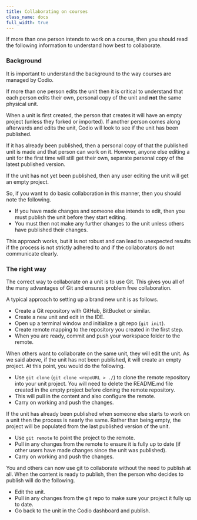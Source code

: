 ```yaml
---
title: Collaborating on courses
class_name: docs
full_width: true
---
```


If more than one person intends to work on a course, then you should read the following information to understand how best to collaborate.

### Background
It is important to understand the background to the way courses are managed by Codio. 

If more than one person edits the unit then it is critical to understand that each person edits their own, personal copy of the unit and **not** the same physical unit.

When a unit is first created, the person that creates it will have an empty project (unless they forked or imported). If another person comes along afterwards and edits the unit, Codio will look to see if the unit has been published. 

If it has already been published, then a personal copy of that the published unit is made and that person can work on it. However, anyone else editing a unit for the first time will still get their own, separate personal copy of the latest published version.

If the unit has not yet been published, then any user editing the unit will get an empty project.

So, if you want to do basic collaboration in this manner, then you should note the following.

- If you have made changes and someone else intends to edit, then you must publish the unit before they start editing.
- You must then not make any further changes to the unit unless others have published their changes.

This approach works, but it is not robust and can lead to unexpected results if the process is not strictly adhered to and if the collaborators do not communicate clearly.

### The right way
The correct way to collaborate on a unit is to use Git. This gives you all of the many advantages of Git and ensures problem free collaboration.

A typical approach to setting up a brand new unit is as follows.

- Create a Git repository with GitHub, BitBucket or similar.
- Create a new unit and edit in the IDE.
- Open up a terminal window and initialize a git repo (`git init`).
- Create remote mapping to the repository you created in the first step.
- When you are ready, commit and push your workspace folder to the remote.

When others want to collaborate on the same unit, they will edit the unit. As we said above, if the unit has not been published, it will create an empty project. At this point, you would do the following.

- Use `git clone` (`git clone <repoURL > ./`) to clone the remote repository into your unit project. You will need to delete the README.md file created in the empty project before cloning the remote repository.
- This will pull in the content and also configure the remote.
- Carry on working and push the changes.

If the unit has already been published when someone else starts to work on a unit then the process is nearly the same. Rather than being empty, the project will be populated from the last published version of the unit.

- Use `git remote` to point the project to the remote.
- Pull in any changes from the remote to ensure it is fully up to date (if other users have made changes since the unit was published).
- Carry on working and push the changes.

You and others can now use git to collaborate without the need to publish at all. When the content is ready to publish, then the person who decides to publish will do the following.

- Edit the unit.
- Pull in any changes from the git repo to make sure your project it fully up to date.
- Go back to the unit in the Codio dashboard and publish.




